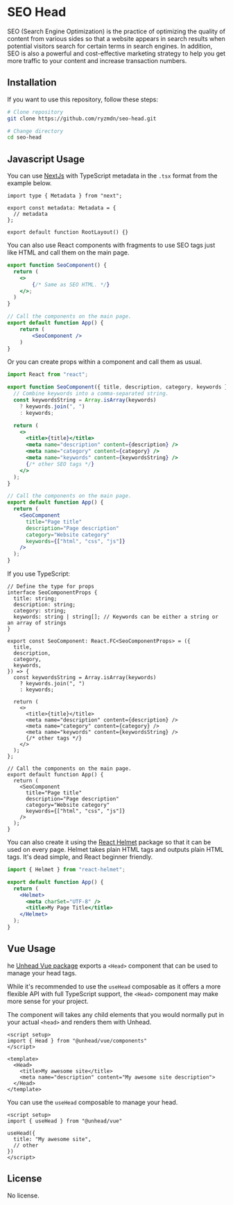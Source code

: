 # SEO Head

SEO (Search Engine Optimization) is the practice of optimizing the quality of content from various sides so that a website appears in search results when potential visitors search for certain terms in search engines.
In addition, SEO is also a powerful and cost-effective marketing strategy to help you get more traffic to your content and increase transaction numbers.

## Installation

If you want to use this repository, follow these steps:

```bash
# Clone repository
git clone https://github.com/ryzmdn/seo-head.git

# Change directory
cd seo-head
```

## Javascript Usage

You can use [NextJs](https://nextjs.org/) with TypeScript metadata in the `.tsx` format from the example below.

```tsx
import type { Metadata } from "next";

export const metadata: Metadata = {
  // metadata
};

export default function RootLayout() {}
```

You can also use React components with fragments to use SEO tags just like HTML and call them on the main page.

```jsx
export function SeoComponent() {
  return (
    <>
        {/* Same as SEO HTML. */}
    </>;
  )
}

// Call the components on the main page.
export default function App() {
    return (
        <SeoComponent />
    )
}
```

Or you can create props within a component and call them as usual.

```jsx
import React from "react";

export function SeoComponent({ title, description, category, keywords }) {
  // Combine keywords into a comma-separated string.
  const keywordsString = Array.isArray(keywords)
    ? keywords.join(", ")
    : keywords;

  return (
    <>
      <title>{title}</title>
      <meta name="description" content={description} />
      <meta name="category" content={category} />
      <meta name="keywords" content={keywordsString} />
      {/* other SEO tags */}
    </>
  );
}

// Call the components on the main page.
export default function App() {
  return (
    <SeoComponent
      title="Page title"
      description="Page description"
      category="Website category"
      keywords={["html", "css", "js"]}
    />
  );
}
```

If you use TypeScript:

```tsx
// Define the type for props
interface SeoComponentProps {
  title: string;
  description: string;
  category: string;
  keywords: string | string[]; // Keywords can be either a string or an array of strings
}

export const SeoComponent: React.FC<SeoComponentProps> = ({
  title,
  description,
  category,
  keywords,
}) => {
  const keywordsString = Array.isArray(keywords)
    ? keywords.join(", ")
    : keywords;

  return (
    <>
      <title>{title}</title>
      <meta name="description" content={description} />
      <meta name="category" content={category} />
      <meta name="keywords" content={keywordsString} />
      {/* other tags */}
    </>
  );
};

// Call the components on the main page.
export default function App() {
  return (
    <SeoComponent
      title="Page title"
      description="Page description"
      category="Website category"
      keywords={["html", "css", "js"]}
    />
  );
}
```

You can also create it using the [React Helmet](https://www.npmjs.com/package/react-helmet) package so that it can be used on every page. Helmet takes plain HTML tags and outputs plain HTML tags. It's dead simple, and React beginner friendly.

```jsx
import { Helmet } from "react-helmet";

export default function App() {
  return (
    <Helmet>
      <meta charSet="UTF-8" />
      <title>My Page Title</title>
    </Helmet>
  );
}
```

## Vue Usage

he [Unhead Vue package](https://unhead.unjs.io/setup/vue/installation) exports a `<Head>` component that can be used to manage your head tags.

While it's recommended to use the `useHead` composable as it offers a more flexible API with full TypeScript support, the `<Head>` component may make more sense for your project.

The component will takes any child elements that you would normally put in your actual `<head>` and renders them with Unhead.

```vue
<script setup>
import { Head } from "@unhead/vue/components"
</script>

<template>
  <Head>
    <title>My awesome site</title>
    <meta name="description" content="My awesome site description">
  </Head>
</template>
```

You can use the `useHead` composable to manage your head.

```vue
<script setup>
import { useHead } from "@unhead/vue"

useHead({
  title: "My awesome site",
  // other
})
</script>
```

## License

No license.
